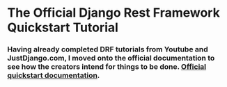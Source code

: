 # The Official Django Rest Framework Quickstart Tutorial

### Having already completed DRF tutorials from Youtube and JustDjango.com, I moved onto the official documentation to see how the creators intend for things to be done. [Official quickstart documentation](https://www.django-rest-framework.org/tutorial/quickstart/).
